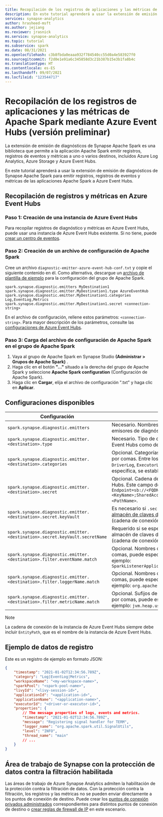 ```yaml
---
title: Recopilación de los registros de aplicaciones y las métricas de Apache Spark mediante Azure Event Hubs (versión preliminar)
description: En este tutorial aprenderá a usar la extensión de emisión de diagnósticos de Synapse Apache Spark para emitir registros, registros de eventos y métricas de las aplicaciones Apache Spark a Azure Event Hubs.
services: synapse-analytics
author: hrasheed-msft
ms.author: jejiang
ms.reviewer: jrasnick
ms.service: synapse-analytics
ms.topic: tutorial
ms.subservice: spark
ms.date: 08/31/2021
ms.openlocfilehash: c3b8fbda0eaaa932f784540cc55d0a4e583927f0
ms.sourcegitcommit: f2d0e1e91a6c345858d3c21b387b15e3b1fa8b4c
ms.translationtype: HT
ms.contentlocale: es-ES
ms.lasthandoff: 09/07/2021
ms.locfileid: "123544717"
---
```

# <a name="collect-your-apache-spark-applications-logs-and-metrics-using-azure-event-hubs-preview"></a>Recopilación de los registros de aplicaciones y las métricas de Apache Spark mediante Azure Event Hubs (versión preliminar)

La extensión de emisión de diagnósticos de Synapse Apache Spark es una biblioteca que permite a la aplicación Apache Spark emitir registros, registros de eventos y métricas a uno o varios destinos, incluidos Azure Log Analytics, Azure Storage y Azure Event Hubs. 

En este tutorial aprenderá a usar la extensión de emisión de diagnósticos de Synapse Apache Spark para emitir registros, registros de eventos y métricas de las aplicaciones Apache Spark a Azure Event Hubs.

## <a name="collect-logs-and-metrics-to-azure-event-hubs"></a>Recopilación de registros y métricas en Azure Event Hubs

### <a name="step-1-create-an-azure-event-hub-instance"></a>Paso 1: Creación de una instancia de Azure Event Hubs

Para recopilar registros de diagnóstico y métricas en Azure Event Hubs, puede usar una instancia de Azure Event Hubs existente.
Si no tiene, puede [crear un centro de eventos](../../event-hubs/event-hubs-create.md).

### <a name="step-2-create-a-apache-spark-configuration-file"></a>Paso 2: Creación de un archivo de configuración de Apache Spark

Cree un archivo `diagnostic-emitter-azure-event-hub-conf.txt` y copie el siguiente contenido en él. Como alternativa, descargue un [archivo de plantilla de ejemplo](https://go.microsoft.com/fwlink/?linkid=2169375) para la configuración del grupo de Apache Spark.

```
spark.synapse.diagnostic.emitters MyDestination1
spark.synapse.diagnostic.emitter.MyDestination1.type AzureEventHub
spark.synapse.diagnostic.emitter.MyDestination1.categories Log,EventLog,Metrics
spark.synapse.diagnostic.emitter.MyDestination1.secret <connection-string>
```

En el archivo de configuración, rellene estos parámetros: `<connection-string>`.
Para mayor descripción de los parámetros, consulte las [configuraciones de Azure Event Hubs](#available-configurations).

### <a name="step-3-upload-the-apache-spark-configuration-file-to-apache-spark-pool"></a>Paso 3: Carga del archivo de configuración de Apache Spark en el grupo de Apache Spark

1. Vaya al grupo de Apache Spark en Synapse Studio **(Administrar > Grupos de Apache Spark)** .
2. Haga clic en el botón **"..."** situado a la derecha del grupo de Apache Spark y seleccione **Apache Spark configuration** (Configuración de Apache Spark).
3. Haga clic en **Cargar**, elija el archivo de configuración ".txt" y haga clic en **Aplicar**.

## <a name="available-configurations"></a>Configuraciones disponibles

| Configuración                                                               | Descripción                                                                                                                                                                                          |
| --------------------------------------------------------------------------- | ---------------------------------------------------------------------------------------------------------------------------------------------------------------------------------------------------- |
| `spark.synapse.diagnostic.emitters`                                         | Necesario. Nombres de destino separados por comas de emisores de diagnósticos.                                                                                                                              |
| `spark.synapse.diagnostic.emitter.<destination>.type`                       | Necesario. Tipo de destino integrado. Para habilitar Azure Event Hubs como destino, el valor debe ser `AzureEventHub`.                                                                                    |
| `spark.synapse.diagnostic.emitter.<destination>.categories`                 | Opcional. Categorías de registro seleccionadas separadas por comas. Entre los valores disponibles se incluyen: `DriverLog`, `ExecutorLog`, `EventLog` y `Metrics`. Si no se especifica, se establece en **todas** categorías.              |
| `spark.synapse.diagnostic.emitter.<destination>.secret`                     | Opcional. Cadena de conexión de la instancia de Azure Event Hubs. Este campo debe coincidir con este patrón `Endpoint=sb://<FQDN>/;SharedAccessKeyName=<KeyName>;SharedAccessKey=<KeyValue>;EntityPath=<PathName>`. |
| `spark.synapse.diagnostic.emitter.<destination>.secret.keyVault`            | Es necesario si `.secret` no se especifica. Nombre del [almacén de claves de Azure](../../key-vault/general/overview.md) donde se almacena el secreto (cadena de conexión).                                                                  |
| `spark.synapse.diagnostic.emitter.<destination>.secret.keyVault.secretName` | Requerido si se especifica `.secret.keyVault`. Nombre del almacén de claves de Azure donde se almacena el secreto (cadena de conexión).                                                                         |
| `spark.synapse.diagnostic.emitter.<destination>.filter.eventName.match`     | Opcional. Nombres de eventos de Spark separados por comas, puede especificar qué eventos se recopilan. Por ejemplo: `SparkListenerApplicationStart,SparkListenerApplicationEnd` |
| `spark.synapse.diagnostic.emitter.<destination>.filter.loggerName.match`    | Opcional. Nombres del registrador log4j separados por comas, puede especificar qué registros se recopilan. Por ejemplo: `org.apache.spark.SparkContext,org.example.Logger` |
| `spark.synapse.diagnostic.emitter.<destination>.filter.metricName.match`    | Opcional. Sufijos de nombre de métrica de Spark separados por comas, puede especificar qué métricas se recopilan. Por ejemplo: `jvm.heap.used` |


> [!NOTE]
>
> La cadena de conexión de la instancia de Azure Event Hubs siempre debe incluir `EntityPath`, que es el nombre de la instancia de Azure Event Hubs.

## <a name="log-data-sample"></a>Ejemplo de datos de registro

Este es un registro de ejemplo en formato JSON:

```json
{
    "timestamp": "2021-01-02T12:34:56.789Z",
    "category": "Log|EventLog|Metrics",
    "workspaceName": "<my-workspace-name>",
    "sparkPool": "<spark-pool-name>",
    "livyId": "<livy-session-id>",
    "applicationId": "<application-id>",
    "applicationName": "<application-name>",
    "executorId": "<driver-or-executor-id>",
    "properties": {
        // The message properties of logs, events and metrics.
        "timestamp": "2021-01-02T12:34:56.789Z",
        "message": "Registering signal handler for TERM",
        "logger_name": "org.apache.spark.util.SignalUtils",
        "level": "INFO",
        "thread_name": "main"
        // ...
    }
}
```

## <a name="synapse-workspace-with-data-exfiltration-protection-enabled"></a>Área de trabajo de Synapse con la protección de datos contra la filtración habilitada

Las áreas de trabajo de Azure Synapse Analytics admiten la habilitación de la protección contra la filtración de datos. Con la protección contra la filtración, los registros y las métricas no se pueden enviar directamente a los puntos de conexión de destino. Puede crear los [puntos de conexión privados administrados](../../synapse-analytics/security/synapse-workspace-managed-private-endpoints.md) correspondientes para distintos puntos de conexión de destino o [crear reglas de firewall de IP](../../synapse-analytics/security/synapse-workspace-ip-firewall.md) en este escenario.




